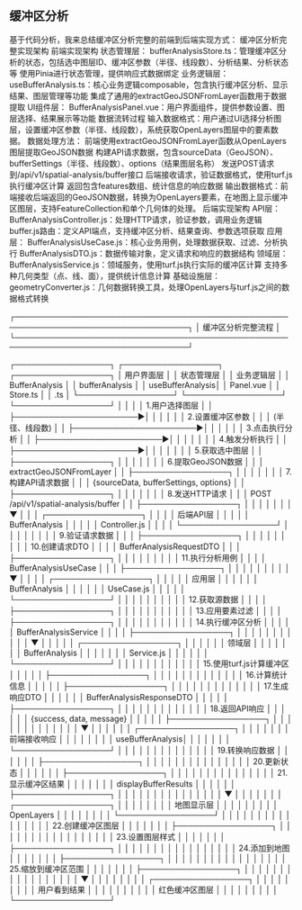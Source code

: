 ## 缓冲区分析
基于代码分析，我来总结缓冲区分析完整的前端到后端实现方式：
缓冲区分析完整实现架构
前端实现架构
状态管理层：
bufferAnalysisStore.ts：管理缓冲区分析的状态，包括选中图层ID、缓冲区参数（半径、线段数）、分析结果、分析状态等
使用Pinia进行状态管理，提供响应式数据绑定
业务逻辑层：
useBufferAnalysis.ts：核心业务逻辑composable，包含执行缓冲区分析、显示结果、图层管理等功能
集成了通用的extractGeoJSONFromLayer函数用于数据提取
UI组件层：
BufferAnalysisPanel.vue：用户界面组件，提供参数设置、图层选择、结果展示等功能
数据流转过程
输入数据格式：用户通过UI选择分析图层，设置缓冲区参数（半径、线段数），系统获取OpenLayers图层中的要素数据。
数据处理方法：
前端使用extractGeoJSONFromLayer函数从OpenLayers图层提取GeoJSON数据
构建API请求数据，包含sourceData（GeoJSON）、bufferSettings（半径、线段数）、options（结果图层名称）
发送POST请求到/api/v1/spatial-analysis/buffer接口
后端接收请求，验证数据格式，使用turf.js执行缓冲区计算
返回包含features数组、统计信息的响应数据
输出数据格式：前端接收后端返回的GeoJSON数据，转换为OpenLayers要素，在地图上显示缓冲区图层，支持FeatureCollection和单个几何体的处理。
后端实现架构
API层：
BufferAnalysisController.js：处理HTTP请求，验证参数，调用业务逻辑
buffer.js路由：定义API端点，支持缓冲区分析、结果查询、参数选项获取
应用层：
BufferAnalysisUseCase.js：核心业务用例，处理数据获取、过滤、分析执行
BufferAnalysisDTO.js：数据传输对象，定义请求和响应的数据结构
领域层：
BufferAnalysisService.js：领域服务，使用turf.js执行实际的缓冲区计算
支持多种几何类型（点、线、面），提供统计信息计算
基础设施层：
geometryConverter.js：几何数据转换工具，处理OpenLayers与turf.js之间的数据格式转换



┌─────────────────────────────────────────────────────────────────────────────────┐
│                              缓冲区分析完整流程                                  │
└─────────────────────────────────────────────────────────────────────────────────┘

┌─────────────────┐    ┌─────────────────┐    ┌─────────────────┐
│   用户界面层     │    │   状态管理层     │    │   业务逻辑层     │
│ BufferAnalysis  │    │ bufferAnalysis  │    │ useBufferAnalysis│
│    Panel.vue    │    │    Store.ts     │    │      .ts        │
└─────────────────┘    └─────────────────┘    └─────────────────┘
         │                       │                       │
         │ 1.用户选择图层        │                       │
         ├──────────────────────►│                       │
         │                       │                       │
         │ 2.设置缓冲区参数      │                       │
         │    (半径、线段数)     │                       │
         ├──────────────────────►│                       │
         │                       │                       │
         │ 3.点击执行分析        │                       │
         ├──────────────────────►│                       │
         │                       │                       │
         │                       │ 4.触发分析执行        │
         │                       ├──────────────────────►│
         │                       │                       │
         │                       │                       │ 5.获取选中图层
         │                       │                       ├─────────────────┐
         │                       │                       │                 │
         │                       │                       │ 6.提取GeoJSON数据
         │                       │                       │ extractGeoJSONFromLayer
         │                       │                       ├─────────────────┐
         │                       │                       │                 │
         │                       │                       │ 7.构建API请求数据
         │                       │                       │ {sourceData, bufferSettings, options}
         │                       │                       ├─────────────────┐
         │                       │                       │                 │
         │                       │                       │ 8.发送HTTP请求
         │                       │                       │ POST /api/v1/spatial-analysis/buffer
         │                       │                       ├─────────────────┐
         │                       │                       │                 │
         │                       │                       │                 ▼
         │                       │                       │    ┌─────────────────┐
         │                       │                       │    │   后端API层      │
         │                       │                       │    │ BufferAnalysis  │
         │                       │                       │    │  Controller.js  │
         │                       │                       │    └─────────────────┘
         │                       │                       │                 │
         │                       │                       │                 │ 9.验证请求数据
         │                       │                       │                 ├─────────────────┐
         │                       │                       │                 │                 │
         │                       │                       │                 │ 10.创建请求DTO
         │                       │                       │                 │ BufferAnalysisRequestDTO
         │                       │                       │                 ├─────────────────┐
         │                       │                       │                 │                 │
         │                       │                       │                 │ 11.执行分析用例
         │                       │                       │                 │ BufferAnalysisUseCase
         │                       │                       │                 ├─────────────────┐
         │                       │                       │                 │                 │
         │                       │                       │                 │                 ▼
         │                       │                       │                 │    ┌─────────────────┐
         │                       │                       │                 │    │   应用层         │
         │                       │                       │                 │    │ BufferAnalysis  │
         │                       │                       │                 │    │   UseCase.js    │
         │                       │                       │                 │    └─────────────────┘
         │                       │                       │                 │                 │
         │                       │                       │                 │                 │ 12.获取源数据
         │                       │                       │                 │                 ├─────────────────┐
         │                       │                       │                 │                 │                 │
         │                       │                       │                 │                 │ 13.应用要素过滤
         │                       │                       │                 │                 ├─────────────────┐
         │                       │                       │                 │                 │                 │
         │                       │                       │                 │                 │ 14.执行缓冲区分析
         │                       │                       │                 │                 │ BufferAnalysisService
         │                       │                       │                 │                 ├─────────────────┐
         │                       │                       │                 │                 │                 │
         │                       │                       │                 │                 │                 ▼
         │                       │                       │                 │                 │    ┌─────────────────┐
         │                       │                       │                 │                 │    │   领域层         │
         │                       │                       │                 │                 │    │ BufferAnalysis  │
         │                       │                       │                 │                 │    │   Service.js    │
         │                       │                       │                 │                 │    └─────────────────┘
         │                       │                       │                 │                 │                 │
         │                       │                       │                 │                 │                 │ 15.使用turf.js计算缓冲区
         │                       │                       │                 │                 │                 ├─────────────────┐
         │                       │                       │                 │                 │                 │                 │
         │                       │                       │                 │                 │                 │ 16.计算统计信息
         │                       │                       │                 │                 │                 ├─────────────────┐
         │                       │                       │                 │                 │                 │                 │
         │                       │                       │                 │                 │                 │ 17.生成响应DTO
         │                       │                       │                 │                 │                 │ BufferAnalysisResponseDTO
         │                       │                       │                 │                 │                 ├─────────────────┐
         │                       │                       │                 │                 │                 │                 │
         │                       │                       │                 │                 │                 │ 18.返回API响应
         │                       │                       │                 │                 │                 │ {success, data, message}
         │                       │                       │                 │                 │                 ├─────────────────┐
         │                       │                       │                 │                 │                 │                 │
         │                       │                       │                 │                 │                 │                 ▼
         │                       │                       │                 │                 │                 │    ┌─────────────────┐
         │                       │                       │                 │                 │                 │    │   前端接收响应    │
         │                       │                       │                 │                 │                 │    │ useBufferAnalysis│
         │                       │                       │                 │                 │                 │    └─────────────────┘
         │                       │                       │                 │                 │                 │                 │
         │                       │                       │                 │                 │                 │                 │ 19.转换响应数据
         │                       │                       │                 │                 │                 │                 ├─────────────────┐
         │                       │                       │                 │                 │                 │                 │                 │
         │                       │                       │                 │                 │                 │                 │ 20.更新状态
         │                       │                       │                 │                 │                 │                 ├─────────────────┐
         │                       │                       │                 │                 │                 │                 │                 │
         │                       │                       │                 │                 │                 │                 │ 21.显示缓冲区结果
         │                       │                       │                 │                 │                 │                 │ displayBufferResults
         │                       │                       │                 │                 │                 │                 ├─────────────────┐
         │                       │                       │                 │                 │                 │                 │                 │
         │                       │                       │                 │                 │                 │                 │                 ▼
         │                       │                       │                 │                 │                 │                 │    ┌─────────────────┐
         │                       │                       │                 │                 │                 │                 │    │   地图显示层     │
         │                       │                       │                 │                 │                 │                 │    │ OpenLayers      │
         │                       │                       │                 │                 │                 │                 │    └─────────────────┘
         │                       │                       │                 │                 │                 │                 │                 │
         │                       │                       │                 │                 │                 │                 │                 │ 22.创建缓冲区图层
         │                       │                       │                 │                 │                 │                 │                 ├─────────────────┐
         │                       │                       │                 │                 │                 │                 │                 │                 │
         │                       │                       │                 │                 │                 │                 │                 │ 23.设置图层样式
         │                       │                       │                 │                 │                 │                 │                 ├─────────────────┐
         │                       │                       │                 │                 │                 │                 │                 │                 │
         │                       │                       │                 │                 │                 │                 │                 │ 24.添加到地图
         │                       │                       │                 │                 │                 │                 │                 ├─────────────────┐
         │                       │                       │                 │                 │                 │                 │                 │                 │
         │                       │                       │                 │                 │                 │                 │                 │ 25.缩放到缓冲区范围
         │                       │                       │                 │                 │                 │                 │                 ├─────────────────┐
         │                       │                       │                 │                 │                 │                 │                 │                 │
         │                       │                       │                 │                 │                 │                 │                 │                 ▼
         │                       │                       │                 │                 │                 │                 │                 │    ┌─────────────────┐
         │                       │                       │                 │                 │                 │                 │                 │    │   用户看到结果    │
         │                       │                       │                 │                 │                 │                 │                 │    │ 红色缓冲区图层   │
         │                       │                       │                 │                 │                 │                 │                 │    └─────────────────┘